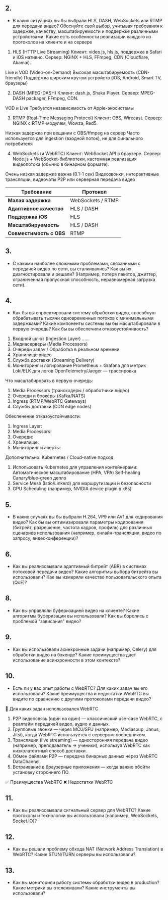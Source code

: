 ## 2. 

- В каких ситуациях вы бы выбрали HLS, DASH, WebSockets или RTMP для передачи видео? Обоснуйте свой выбор, учитывая требования к задержке, качеству, масштабируемости и поддержке различными устройствами. Какие есть особенности реализации каждого из протоколов на клиенте и на cервере

1. HLS (HTTP Live Streaming)
Клиент: video.js, hls.js, поддержка в Safari и iOS нативно.
Сервер: NGINX + HLS, FFmpeg, CDN (Cloudflare, Akamai).

Live и VOD (Video-on-Demand)
Высокая масштабируемость (CDN-friendly)
Поддержка широким кругом устройств (iOS, Android, Smart TV, браузеры)

2. DASH (MPEG-DASH)
Клиент: dash.js, Shaka Player.
Сервер: MPEG-DASH packager, FFmpeg, CDN.

VOD и Live
Требуется независимость от Apple-экосистемы

3. RTMP (Real-Time Messaging Protocol)
Клиент: OBS, Wirecast.
Сервер: NGINX с RTMP-модулем, Wowza, Red5.

Низкая задержка при вещании с OBS/ffmpeg на сервер
Часто используется для ingestion (входной поток), не для финального потребителя

4. WebSockets (и WebRTC)
Клиент: WebSocket API в браузере.
Сервер: Node.js + WebSocket-библиотеки, кастомная реализация видеопотока (обычно в бинарном формате).

Очень низкая задержка важна (0.1–1 сек)
Видеозвонки, интерактивные трансляции, видеочаты
P2P или серверная передача видео




| Требование              | Протокол          |
| ----------------------- | ----------------- |
| **Малая задержка**      | WebSockets / RTMP |
| **Адаптивное качество** | HLS / DASH        |
| **Поддержка iOS**       | HLS               |
| **Масштабируемость**    | HLS / DASH        |
| **Совместимость с OBS** | RTMP              |

## 3. 

- С какими наиболее сложными проблемами, связанными с передачей видео по сети, вы сталкивались? Как вы их диагностировали и решали? (Например, потеря пакетов, джиттер, ограниченная пропускная способность, неравномерная загрузка сети).

## 4.

- Как бы вы спроектировали систему обработки видео, способную обрабатывать тысячи одновременных потоков с минимальными задержками? Какие компоненты системы вы бы масштабировали в первую очередь? Как бы вы обеспечили отказоустойчивость?

1. Входной шлюз (Ingestion Layer) ......
2. Медиасерверы (Media Processors)
3. Очереди задач / Обработка в реальном времени
4. Хранилище видео
5. Служба доставки (Streaming Delivery)
6. Мониторинг и логирование
    Prometheus + Grafana для метрик
    Loki/ELK для логов
    OpenTelemetry/Jaeger — трассировка

Что масштабировать в первую очередь:

1. Media Processors (транскодеры / обработчики видео)
2. Очереди и брокеры (Kafka/NATS)
3. Ingress (RTMP/WebRTC Gateways)
4. Службы доставки (CDN edge nodes)

Обеспечение отказоустойчивости:

1. Ingress Layer:
2. Media Processors:
3. Очереди:
4. Хранилище:
5. Мониторинг и алерты:

Дополнительно: Kubernetes / Cloud-native подход

1. Использовать Kubernetes для управления контейнерами:
    Автоматическое масштабирование (HPA, VPA)
    Self-healing
    Canary/blue-green депло
2. Service Mesh (Istio/Linkerd) для маршрутизации и безопасности
3. GPU Scheduling (например, NVIDIA device plugin в k8s)

## 5.

- В каких случаях вы бы выбрали Н.264, VP9 или AV1 для кодирования видео? Как бы вы оптимизировали параметры кодирования (битрейт, разрешение, частота кадров, профиль) для различных сценариев использования (например, онлайн-трансляции, видео по запросу, видеоконференции)?

## 6.

- Как вы реализовывали адаптивный битрейт (ABR) в системах потоковой передачи видео? Какие алгоритмы выбора битрейта вы использовали? Как вы измеряли качество пользовательского опыта (QoE)?

## 8.

- Как вы управляли буферизацией видео на клиенте? Какие алгоритмы буферизации вы использовали? Как вы боролись с проблемой "зависания" видео?

## 9.

- Как вы использовали асинхронные задачи (например, Celery) для обработки видео на бэкенде? Какие преимущества дает использование асинхронности в этом контексте?

## 10.

- Есть ли у вас опыт работы с WebRTC? Для каких задач вы его использовали? Какие преимущества и недостатки WebRTC вы видите по сравнению с другими протоколами передачи видео?

🧩 Для каких задач использовался WebRTC

1. P2P видеосвязь (один на один) — классический use-case WebRTC, с реалтайм передачей видео, аудио и данных.
2. Групповые звонки — через MCU/SFU (например, Mediasoup, Janus, Jitsi), когда WebRTC используется с сервером-посредником.
3. Трансляции (live streaming) — односторонняя передача видео (например, преподаватель → ученики), используя WebRTC как низколатентный способ доставки.
4. Обмен файлами P2P — передача бинарных данных через WebRTC DataChannel.
5. Встраивание в браузерные приложения — когда важно обойти установку стороннего ПО.

✅ Преимущества WebRTC
❌ Недостатки WebRTC

## 11.

- Как вы реализовывали сигнальный сервер для WebRTC? Какие протоколы и технологии вы использовали (например, WebSockets,
Socket.IO)?

## 12.

- Как вы решали проблему обхода NAT (Network Address Translation) в
WebRTC? Какие STUN/TURN серверы вы использовали?

## 13.

- Как вы мониторили работу системы обработки видео в production?
Какие метрики вы отслеживали? Какие инструменты вы использовали?